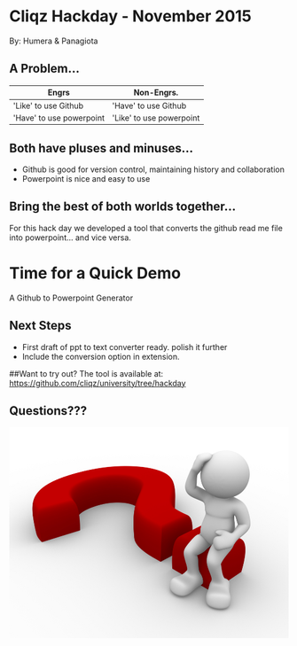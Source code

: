 # Cliqz Hackday - November 2015
By: Humera & Panagiota

## A Problem...

| Engrs | Non-Engrs. |
| ---- | ----- |
| 'Like' to use Github | 'Have' to use Github |    
| 'Have' to use powerpoint | 'Like' to use powerpoint |    

## Both have pluses and minuses...

- Github is good for version control, maintaining history and collaboration
- Powerpoint is nice and easy to use


## Bring the best of both worlds together...
For this hack day we developed a tool that converts the github read me file into powerpoint... and vice versa.

# Time for a Quick Demo
A Github to Powerpoint Generator

## Next Steps
- First draft of ppt to text converter ready. polish it further
- Include the conversion option in extension.

##Want to try out?
The tool is available at: https://github.com/cliqz/university/tree/hackday

## Questions???
![No Questions? Please Clap](questionmark.jpg)
